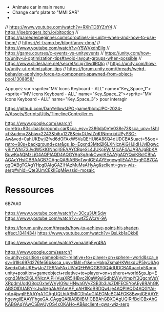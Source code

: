 - Animate car in main menu
- Change car's plate to "MMI SAR"
- 


// https://www.youtube.com/watch?v=RXhTD8YZnY4
// https://joebrogers.itch.io/bitpotion
// https://gamedevbeginner.com/coroutines-in-unity-when-and-how-to-use-them/
// https://el-tramo.be/blog/fancy-dmg/
// https://www.youtube.com/watch?v=Y5WVxdhEiIg
// https://game.courses/c-events-vs-unityevents
// https://unity.com/how-to/unity-ui-optimization-tips#avoid-layout-groups-when-possible
// https://www.slideshare.net/secret/xLig7llwdlRQIp
// https://unity.com/how-to/unity-ui-optimization-tips
// https://forum.unity.com/threads/weird-behavior-applying-force-to-component-spawned-from-object-pool.1308858/

Appuyez sur <sprite="MV Icons Keyboard - ALL" name="Key_Space_1"><sprite="MV Icons Keyboard - ALL" name="Key_Space_2"><sprite="MV Icons Keyboard - ALL" name="Key_Space_3"> pour interagir

https://github.com/DanYellow/JPO-game/blob/JPO-2024-A/Assets/Scripts/Utils/TimelineController.cs

https://www.google.com/search?q=retro+80s+background+car&sca_esv=2386da0e1e038e73&sca_upv=1&hl=fr&udm=2&biw=2243&bih=1278&ei=DUwlZqKfNrmrkdUPyPSO-Aw&ved=0ahUKEwji2fvd6dOFAxW5VaQEHUi6A88Q4dUDCBA&uact=5&oq=retro+80s+background+car&gs_lp=Egxnd3Mtd2l6LXNlcnAiGHJldHJvIDgwcyBiYWNrZ3JvdW5kIGNhcjIGEAAYCBgeSL4JUKgEWIMIcAF4AJABAJgBbKABuwKqAQMzLjG4AQPIAQD4AQGYAgSgApkCwgIKEAAYgAQYQxiKBcICBhAAGAcYHsICBBAAGB7CAgcQABiABBgTwgIGEAAYExgewgIIEAAYExgFGB7CAggQABgTGAgYHpgDAIgGAZIHAzMuMaAHyAg&sclient=gws-wiz-serp#vhid=Qte3UmCEkIIEgM&vssid=mosaic
# Ressources

6B7AA0

https://www.youtube.com/watch?v=3Ccu3UtiSdw
https://www.youtube.com/watch?v=wtZ5WcrV-9A

https://forum.unity.com/threads/how-to-achieve-point-hit-shader-effect.1341434/
https://www.youtube.com/watch?v=QsLkb1aOkb8

https://www.youtube.com/watch?v=naaVpEyr4RA

https://www.google.com/search?q=unity+position+gameobject+relative+to+player+on+sphere+world&sca_esv=619c697d276fe56b&sca_upv=1&hl=fr&ei=HokpZsmaHKWskdUP5IyU6Ag&ved=0ahUKEwjJoZTE9NuFAxUlVqQEHWQGBY0Q4dUDCBA&uact=5&oq=unity+position+gameobject+relative+to+player+on+sphere+world&gs_lp=Egxnd3Mtd2l6LXNlcnAiPHVuaXR5IHBvc2l0aW9uIGdhbWVvYmplY3QgcmVsYXRpdmUgdG8gcGxheWVyIG9uIHNwaGVyZSB3b3JsZDIFECEYoAEyBRAhGKABSOlDUABY-kJwAHgAkAEAmAF_oAH1IKoBBDQwLje4AQPIAQD4AQGYAi-gAq4jwgIFEAAYgATCAgUQLhiABMICDhAuGIAEGMcBGI4FGK8BwgIGEAAYFhgewgIIEAAYFhgeGA_CAggQABiABBiiBMICBBAhGBXCAgUQIRifBcICBxAhGKABGAqYAwCSBwUyOS4xOKAHo-AB&sclient=gws-wiz-serp